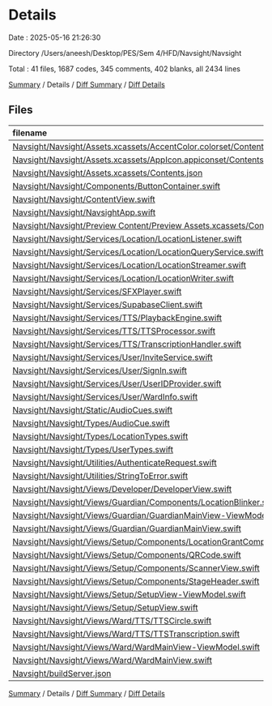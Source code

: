 # Details

Date : 2025-05-16 21:26:30

Directory /Users/aneesh/Desktop/PES/Sem 4/HFD/Navsight/Navsight

Total : 41 files,  1687 codes, 345 comments, 402 blanks, all 2434 lines

[Summary](results.md) / Details / [Diff Summary](diff.md) / [Diff Details](diff-details.md)

## Files
| filename | language | code | comment | blank | total |
| :--- | :--- | ---: | ---: | ---: | ---: |
| [Navsight/Navsight/Assets.xcassets/AccentColor.colorset/Contents.json](/Navsight/Navsight/Assets.xcassets/AccentColor.colorset/Contents.json) | JSON | 15 | 0 | 1 | 16 |
| [Navsight/Navsight/Assets.xcassets/AppIcon.appiconset/Contents.json](/Navsight/Navsight/Assets.xcassets/AppIcon.appiconset/Contents.json) | JSON | 35 | 0 | 1 | 36 |
| [Navsight/Navsight/Assets.xcassets/Contents.json](/Navsight/Navsight/Assets.xcassets/Contents.json) | JSON | 6 | 0 | 1 | 7 |
| [Navsight/Navsight/Components/ButtonContainer.swift](/Navsight/Navsight/Components/ButtonContainer.swift) | Swift | 18 | 6 | 4 | 28 |
| [Navsight/Navsight/ContentView.swift](/Navsight/Navsight/ContentView.swift) | Swift | 33 | 6 | 5 | 44 |
| [Navsight/Navsight/NavsightApp.swift](/Navsight/Navsight/NavsightApp.swift) | Swift | 18 | 6 | 4 | 28 |
| [Navsight/Navsight/Preview Content/Preview Assets.xcassets/Contents.json](/Navsight/Navsight/Preview%20Content/Preview%20Assets.xcassets/Contents.json) | JSON | 6 | 0 | 1 | 7 |
| [Navsight/Navsight/Services/Location/LocationListener.swift](/Navsight/Navsight/Services/Location/LocationListener.swift) | Swift | 30 | 17 | 8 | 55 |
| [Navsight/Navsight/Services/Location/LocationQueryService.swift](/Navsight/Navsight/Services/Location/LocationQueryService.swift) | Swift | 39 | 23 | 13 | 75 |
| [Navsight/Navsight/Services/Location/LocationStreamer.swift](/Navsight/Navsight/Services/Location/LocationStreamer.swift) | Swift | 88 | 23 | 23 | 134 |
| [Navsight/Navsight/Services/Location/LocationWriter.swift](/Navsight/Navsight/Services/Location/LocationWriter.swift) | Swift | 8 | 0 | 3 | 11 |
| [Navsight/Navsight/Services/SFXPlayer.swift](/Navsight/Navsight/Services/SFXPlayer.swift) | Swift | 27 | 6 | 10 | 43 |
| [Navsight/Navsight/Services/SupabaseClient.swift](/Navsight/Navsight/Services/SupabaseClient.swift) | Swift | 8 | 6 | 4 | 18 |
| [Navsight/Navsight/Services/TTS/PlaybackEngine.swift](/Navsight/Navsight/Services/TTS/PlaybackEngine.swift) | Swift | 75 | 34 | 30 | 139 |
| [Navsight/Navsight/Services/TTS/TTSProcessor.swift](/Navsight/Navsight/Services/TTS/TTSProcessor.swift) | Swift | 41 | 23 | 11 | 75 |
| [Navsight/Navsight/Services/TTS/TranscriptionHandler.swift](/Navsight/Navsight/Services/TTS/TranscriptionHandler.swift) | Swift | 11 | 6 | 5 | 22 |
| [Navsight/Navsight/Services/User/InviteService.swift](/Navsight/Navsight/Services/User/InviteService.swift) | Swift | 83 | 34 | 26 | 143 |
| [Navsight/Navsight/Services/User/SignIn.swift](/Navsight/Navsight/Services/User/SignIn.swift) | Swift | 39 | 20 | 13 | 72 |
| [Navsight/Navsight/Services/User/UserIDProvider.swift](/Navsight/Navsight/Services/User/UserIDProvider.swift) | Swift | 6 | 6 | 3 | 15 |
| [Navsight/Navsight/Services/User/WardInfo.swift](/Navsight/Navsight/Services/User/WardInfo.swift) | Swift | 10 | 6 | 5 | 21 |
| [Navsight/Navsight/Static/AudioCues.swift](/Navsight/Navsight/Static/AudioCues.swift) | Swift | 54 | 6 | 10 | 70 |
| [Navsight/Navsight/Types/AudioCue.swift](/Navsight/Navsight/Types/AudioCue.swift) | Swift | 28 | 6 | 9 | 43 |
| [Navsight/Navsight/Types/LocationTypes.swift](/Navsight/Navsight/Types/LocationTypes.swift) | Swift | 10 | 0 | 3 | 13 |
| [Navsight/Navsight/Types/UserTypes.swift](/Navsight/Navsight/Types/UserTypes.swift) | Swift | 32 | 6 | 7 | 45 |
| [Navsight/Navsight/Utilities/AuthenticateRequest.swift](/Navsight/Navsight/Utilities/AuthenticateRequest.swift) | Swift | 7 | 6 | 4 | 17 |
| [Navsight/Navsight/Utilities/StringToError.swift](/Navsight/Navsight/Utilities/StringToError.swift) | Swift | 5 | 6 | 4 | 15 |
| [Navsight/Navsight/Views/Developer/DeveloperView.swift](/Navsight/Navsight/Views/Developer/DeveloperView.swift) | Swift | 49 | 6 | 9 | 64 |
| [Navsight/Navsight/Views/Guardian/Components/LocationBlinker.swift](/Navsight/Navsight/Views/Guardian/Components/LocationBlinker.swift) | Swift | 46 | 6 | 10 | 62 |
| [Navsight/Navsight/Views/Guardian/GuardianMainView-ViewModel.swift](/Navsight/Navsight/Views/Guardian/GuardianMainView-ViewModel.swift) | Swift | 29 | 6 | 9 | 44 |
| [Navsight/Navsight/Views/Guardian/GuardianMainView.swift](/Navsight/Navsight/Views/Guardian/GuardianMainView.swift) | Swift | 85 | 6 | 17 | 108 |
| [Navsight/Navsight/Views/Setup/Components/LocationGrantComponents.swift](/Navsight/Navsight/Views/Setup/Components/LocationGrantComponents.swift) | Swift | 31 | 6 | 5 | 42 |
| [Navsight/Navsight/Views/Setup/Components/QRCode.swift](/Navsight/Navsight/Views/Setup/Components/QRCode.swift) | Swift | 44 | 6 | 8 | 58 |
| [Navsight/Navsight/Views/Setup/Components/ScannerView.swift](/Navsight/Navsight/Views/Setup/Components/ScannerView.swift) | Swift | 93 | 7 | 23 | 123 |
| [Navsight/Navsight/Views/Setup/Components/StageHeader.swift](/Navsight/Navsight/Views/Setup/Components/StageHeader.swift) | Swift | 28 | 6 | 5 | 39 |
| [Navsight/Navsight/Views/Setup/SetupView-ViewModel.swift](/Navsight/Navsight/Views/Setup/SetupView-ViewModel.swift) | Swift | 146 | 9 | 27 | 182 |
| [Navsight/Navsight/Views/Setup/SetupView.swift](/Navsight/Navsight/Views/Setup/SetupView.swift) | Swift | 177 | 6 | 20 | 203 |
| [Navsight/Navsight/Views/Ward/TTS/TTSCircle.swift](/Navsight/Navsight/Views/Ward/TTS/TTSCircle.swift) | Swift | 26 | 10 | 10 | 46 |
| [Navsight/Navsight/Views/Ward/TTS/TTSTranscription.swift](/Navsight/Navsight/Views/Ward/TTS/TTSTranscription.swift) | Swift | 39 | 6 | 11 | 56 |
| [Navsight/Navsight/Views/Ward/WardMainView-ViewModel.swift](/Navsight/Navsight/Views/Ward/WardMainView-ViewModel.swift) | Swift | 31 | 6 | 13 | 50 |
| [Navsight/Navsight/Views/Ward/WardMainView.swift](/Navsight/Navsight/Views/Ward/WardMainView.swift) | Swift | 112 | 7 | 27 | 146 |
| [Navsight/buildServer.json](/Navsight/buildServer.json) | JSON | 19 | 0 | 0 | 19 |

[Summary](results.md) / Details / [Diff Summary](diff.md) / [Diff Details](diff-details.md)